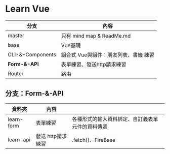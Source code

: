 # Learn Vue

| 分支                      | 內容                                  |
| ------------------------ | ------------------------------------ |
| master                   | 只有 mind map & ReadMe.md             |
| base                     | Vue基礎                               |
| CLI-&-Components         | 組合式 Vue與組件：朋友列表、書籤 練習      |
| <b>Form-&-API</b>        | 表單練習、發送http請求練習               |
| Router                   | 路由                                  |

## 分支：Form-&-API
| 資料夾      | 內容              |                                           |
| ---------- | ---------------- | ----------------------------------------- |
| learn-form | 表單練習          | 各種形式的輸入資料綁定、自訂義表單元件的資料傳遞  |
| learn-api  | 發送 http請求練習  | .fetch()、FireBase                        |